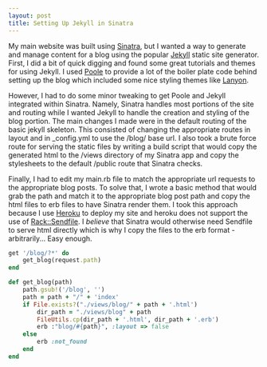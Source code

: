 ```yaml
---
layout: post
title: Setting Up Jekyll in Sinatra
---
```


My main website was built using [Sinatra](http://www.sinatrarb.com/), but I wanted a way to generate and manage content for a blog
using the popular [Jekyll](http://jekyllrb.com) static site generator. First, I did a bit of quick digging and found some
great tutorials and themes for using Jekyll. I used [Poole](http://getpoole.com/) to provide a lot of the boiler plate code behind setting up the blog which included
some nice styling themes like [Lanyon](https://github.com/poole/lanyon).

However, I had to do some minor tweaking to get Poole and Jekyll integrated within Sinatra. Namely, Sinatra handles most
portions of the site and routing while I wanted Jekyll to handle the creation and styling of the blog portion. The main
changes I made were in the default routing of the basic jekyll skeleton. This consisted of changing the appropriate
routes in layout and in _config.yml to use the /blog/ base url. I also took a brute force route for serving the static
files by writing a build script that would copy the generated html to the /views directory of my Sinatra app and copy
the stylesheets to the default /public route that Sinatra checks.

Finally, I had to edit my main.rb file to match the appropriate url requests to the appropriate blog posts. To solve
that, I wrote a basic method that would grab the path and match it to the appropriate blog post path and copy the html
files to erb files to have Sinatra render them. I took this approach because I use [Heroku](https://www.heroku.com/) to deploy my site and heroku
does not support the use of [Rack::Sendfile](https://devcenter.heroku.com/articles/rack-sendfile). I *believe* that
Sinatra would otherwise need Sendfile to serve html directly which is why I copy the files to the erb format -
arbitrarily... Easy enough.

```ruby
get '/blog/?*' do
    get_blog(request.path)
end

def get_blog(path)
    path.gsub!('/blog', '')
    path = path + "/" + 'index'
    if File.exists?("./views/blog/" + path + '.html')
        dir_path = "./views/blog" + path
        FileUtils.cp(dir_path + '.html', dir_path + '.erb')
        erb :"blog/#{path}", :layout => false
    else
        erb :not_found
    end
end
```

